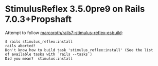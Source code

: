 # StimulusReflex 3.5.0pre9 on Rails 7.0.3+Propshaft

Attempt to follow [marcoroth/rails7-stimulus-reflex-esbuild](https://github.com/marcoroth/rails7-stimulus-reflex-esbuild/):

```
$ rails stimulus_reflex:install
rails aborted!
Don't know how to build task 'stimulus_reflex:install' (See the list of available tasks with `rails --tasks`)
Did you mean?  stimulus:install
```

